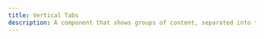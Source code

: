 ```yaml
---
title: Vertical Tabs
description: A component that shows groups of content, separated into tabs, and controlled by the tabs
---
```

